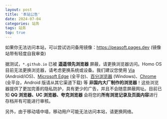 ```yaml
---
layout: post
title: '本站公告'
date: 2024-07-04
categories: 站务
tags: 站务
top: true
---
```


如果你无法访问本站，可以尝试访问备用镜像：<https://peasoft.pages.dev> (镜像站带有轻度自我审查)

据测试，`*.github.io` 已被 **遥遥领先浏览器** 屏蔽，请更换浏览器访问。Homo OS 目前无法更换浏览器，请考虑更换系统或设备。我们建议您使用 [Via](https://viayoo.com/) (Android/iOS)、[Microsoft Edge](https://www.microsoft.com/edge/download) (全平台)、[百分浏览器](https://www.centbrowser.cn/) (Windows)、[Chrome](https://google.cn/chrome/) (全平台，Android 版请从其它渠道下载) 等 **非国内大厂制作的浏览器**！这些浏览器提供了更加完善的隐私防护，具有更少的广告，并且不会随意屏蔽网址。目前已知 **QQ 浏览器、UC 浏览器、夸克浏览器** 会将您的**所有浏览记录及页面内容**进行存档并有可能进行审核。

另外，由于移动墙中墙，移动用户可能无法访问本站，请更换网络。
